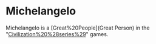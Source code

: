 # Michelangelo

Michelangelo is a [Great%20People](Great Person) in the "[Civilization%20%28series%29](Civilization)" games.